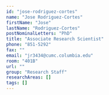 ```yaml
---
id: "jose-rodriguez-cortes"
name: "Jose Rodriguez-Cortes"
firstName: "Jose"
lastName: "Rodriguez-Cortes"
postNominalLetters: "PhD"
title: "Associate Research Scientist"
phone: "851-5292"
fax: ""
email: "jr3434@cumc.columbia.edu"
room: "401B"
url: ""
group: "Research Staff"
researchAreas: []
tags: []
---
```


